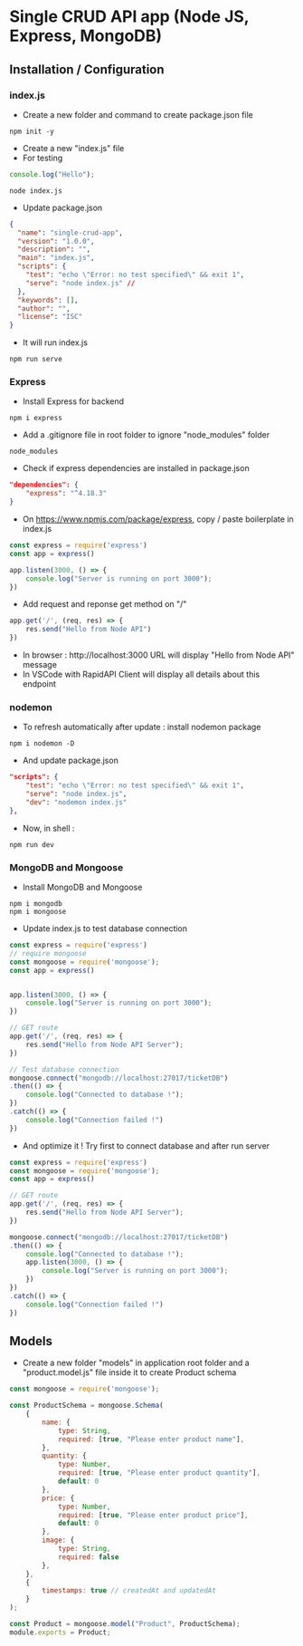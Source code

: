 # Single CRUD API app (Node JS, Express, MongoDB)

## Installation / Configuration

### index.js
- Create a new folder and command to create package.json file
``` properties
npm init -y
```

- Create a new "index.js" file
- For testing
``` javascript
console.log("Hello");
```

``` properties
node index.js
```

- Update package.json
``` json
{
  "name": "single-crud-app",
  "version": "1.0.0",
  "description": "",
  "main": "index.js",
  "scripts": {
    "test": "echo \"Error: no test specified\" && exit 1",
    "serve": "node index.js" // 
  },
  "keywords": [],
  "author": "",
  "license": "ISC"
}
```

- It will run index.js
``` properties
npm run serve
```

### Express
- Install Express for backend
``` properties
npm i express
```

- Add a .gitignore file in root folder to ignore "node_modules" folder
```
node_modules
```

- Check if express dependencies are installed in package.json
``` json
"dependencies": {
    "express": "^4.18.3"
}
```

- On https://www.npmjs.com/package/express, copy / paste boilerplate in index.js
``` javascript
const express = require('express')
const app = express()

app.listen(3000, () => {
    console.log("Server is running on port 3000");
})
```

- Add request and reponse get method on "/"
``` javascript
app.get('/', (req, res) => {
    res.send("Hello from Node API")
})
```

- In browser : http://localhost:3000 URL will display "Hello from Node API" message
- In VSCode with RapidAPI Client will display all details about this endpoint

### nodemon
- To refresh automatically after update : install nodemon package
``` properties
npm i nodemon -D
```

- And update package.json
``` json
"scripts": {
    "test": "echo \"Error: no test specified\" && exit 1",
    "serve": "node index.js",
    "dev": "nodemon index.js"
},
```

- Now, in shell :
``` properties
npm run dev
```

### MongoDB and Mongoose
- Install MongoDB and Mongoose
``` properties
npm i mongodb
npm i mongoose
```

- Update index.js to test database connection
``` javascript
const express = require('express')
// require mongoose
const mongoose = require('mongoose');
const app = express()


app.listen(3000, () => {
    console.log("Server is running on port 3000");
})

// GET route
app.get('/', (req, res) => {
    res.send("Hello from Node API Server");
})

// Test database connection
mongoose.connect("mongodb://localhost:27017/ticketDB")
.then(() => {
    console.log("Connected to database !");
})
.catch(() => {
    console.log("Connection failed !")
})
```

- And optimize it ! Try first to connect database and after run server
``` javascript
const express = require('express')
const mongoose = require('mongoose');
const app = express()

// GET route
app.get('/', (req, res) => {
    res.send("Hello from Node API Server");
})

mongoose.connect("mongodb://localhost:27017/ticketDB")
.then(() => {
    console.log("Connected to database !");
    app.listen(3000, () => {
        console.log("Server is running on port 3000");
    })
})
.catch(() => {
    console.log("Connection failed !")
})
```

## Models
- Create a new folder "models" in application root folder and a "product.model.js" file inside it to create Product schema 
``` javascript
const mongoose = require('mongoose');

const ProductSchema = mongoose.Schema(
    {
        name: {
            type: String,
            required: [true, "Please enter product name"],
        },
        quantity: {
            type: Number,
            required: [true, "Please enter product quantity"],
            default: 0
        },
        price: {
            type: Number,
            required: [true, "Please enter product price"],
            default: 0
        },
        image: {
            type: String,
            required: false
        },
    },
    {
        timestamps: true // createdAt and updatedAt
    }
);

const Product = mongoose.model("Product", ProductSchema);
module.exports = Product;
```












